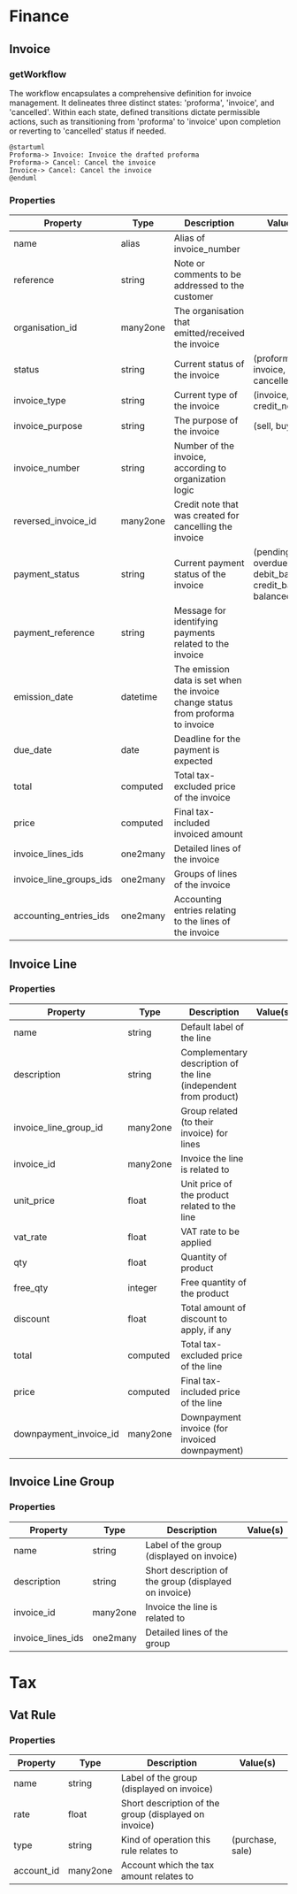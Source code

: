 # Finance

## Invoice

### getWorkflow

The workflow encapsulates a comprehensive definition for invoice management.
It delineates three distinct states: 'proforma', 'invoice', and 'cancelled'.
Within each state, defined transitions dictate permissible actions, such as transitioning from 'proforma' to 'invoice' upon completion or reverting to 'cancelled' status if needed.
```puml
@startuml
Proforma-> Invoice: Invoice the drafted proforma
Proforma-> Cancel: Cancel the invoice
Invoice-> Cancel: Cancel the invoice
@enduml
```
### Properties

| Property                | Type       | Description                                                                      | Value(s)                                                    |
|-------------------------|------------|----------------------------------------------------------------------------------|-------------------------------------------------------------|
| name                    | alias      | Alias of invoice_number                                                          |                                                             |
| reference               | string     | Note or comments to be addressed to the customer                                 |                                                             |
| organisation_id         | many2one   | The organisation that emitted/received the invoice                               |                                                             |
| status                  | string     | Current status of the invoice                                                    | (proforma, invoice, cancelled)                              |
| invoice_type            | string     | Current type of the invoice                                                      | (invoice, credit_note)                                      |
| invoice_purpose         | string     | The purpose of the invoice                                                       | (sell, buy)                                                 |
| invoice_number          | string     | Number of the invoice, according to organization logic                           |                                                             |
| reversed_invoice_id     | many2one   | Credit note that was created for cancelling the invoice                          |                                                             |
| payment_status          | string     | Current payment status of the invoice                                            | (pending, overdue, debit_balance, credit_balance, balanced) |
| payment_reference       | string     | Message for identifying payments related to the invoice                          |                                                             |
| emission_date           | datetime   | The emission data is set when the invoice change status from proforma to invoice |                                                             |
| due_date                | date       | Deadline for the payment is expected                                             |                                                             |
| total                   | computed   | Total tax-excluded price of the invoice                                          |                                                             |
| price                   | computed   | Final tax-included invoiced amount                                               |                                                             |
| invoice_lines_ids       | one2many   | Detailed lines of the invoice                                                    |                                                             |
| invoice_line_groups_ids | one2many   | Groups of lines of the invoice                                                   |                                                             |
| accounting_entries_ids  | one2many   | Accounting entries relating to the lines of the invoice                          |                                                             |

## Invoice Line

### Properties

| Property               | Type     | Description                                                      | Value(s) |
|------------------------|----------|------------------------------------------------------------------|----------|
| name                   | string   | Default label of the line                                        |          |
| description            | string   | Complementary description of the line (independent from product) |          |
| invoice_line_group_id  | many2one | Group related (to their invoice) for lines                       |          |
| invoice_id             | many2one | Invoice the line is related to                                   |          |
| unit_price             | float    | Unit price of the product related to the line                    |          |
| vat_rate               | float    | VAT rate to be applied                                           |          |
| qty                    | float    | Quantity of product                                              |          |
| free_qty               | integer  | Free quantity of the product                                     |          |
| discount               | float    | Total amount of discount to apply, if any                        |          |
| total                  | computed | Total tax-excluded price of the line                             |          |
| price                  | computed | Final tax-included price of the line                             |          |
| downpayment_invoice_id | many2one | Downpayment invoice (for invoiced downpayment)                   |          |

## Invoice Line Group

### Properties

| Property               | Type     | Description                                           | Value(s) |
|------------------------|----------|-------------------------------------------------------|----------|
| name                   | string   | Label of the group (displayed on invoice)             |          |
| description            | string   | Short description of the group (displayed on invoice) |          |
| invoice_id             | many2one | Invoice the line is related to                        |          |
| invoice_lines_ids      | one2many | Detailed lines of the group                           |          |


# Tax

## Vat Rule

### Properties

| Property     | Type     | Description                                               | Value(s)         |
|--------------|----------|-----------------------------------------------------------|------------------|
| name         | string   | Label of the group (displayed on invoice)                 |                  |
| rate         | float    | Short description of the group (displayed on invoice)     |                  |
| type         | string   | Kind of operation this rule relates to                    | (purchase, sale) |
| account_id   | many2one | Account which the tax amount relates to                   |                  |

